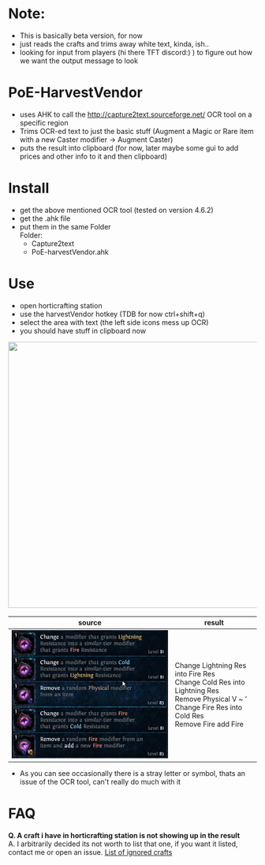 # Note:
 - This is basically beta version, for now
 - just reads the crafts and trims away white text, kinda, ish..
 - looking for input from players (hi there TFT discord:) ) to figure out how we want the output message to look
 
# PoE-HarvestVendor
 - uses AHK to call the http://capture2text.sourceforge.net/ OCR tool on a specific region
 - Trims OCR-ed text to just the basic stuff (Augment a Magic or Rare item with a new Caster modifier -> Augment Caster)
 - puts the result into clipboard (for now, later maybe some gui to add prices and other info to it and then clipboard)
 
# Install
  - get the above mentioned OCR tool (tested on version 4.6.2)
  - get the .ahk file
  - put them in the same Folder  
    Folder:
      - Capture2text
      - PoE-harvestVendor.ahk
      
# Use
  - open horticrafting station
  - use the harvestVendor hotkey (TDB for now ctrl+shift+q)
  - select the area with text (the left side icons mess up OCR)
  - you should have stuff in clipboard now
  
 <img src="examples/example.gif" width="724" height="540">  

| source | result |
| --- | --- |
| ![example2](examples/example2.png) | Change Lightning Res into Fire Res<br /> Change Cold Res into Lightning Res<br /> Remove Physical V ~ ‘<br /> Change Fire Res into Cold Res<br /> Remove Fire add Fire|

- As you can see occasionally there is a stray letter or symbol, thats an issue of the OCR tool, can't really do much with it

# FAQ
 **Q. A craft i have in horticrafting station is not showing up in the result**  
 A. I arbitrarily decided its not worth to list that one, if you want it listed, contact me or open an issue. [List of ignored crafts](https://github.com/esge/PoE-HarvestVendor/wiki/Crafts-that-are-being-ignored)
